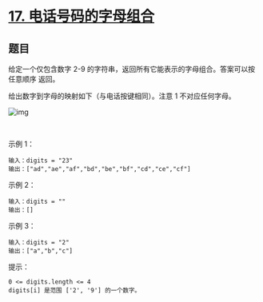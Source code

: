 # [17. 电话号码的字母组合](https://leetcode-cn.com/problems/letter-combinations-of-a-phone-number/)

## 题目

给定一个仅包含数字 2-9 的字符串，返回所有它能表示的字母组合。答案可以按 任意顺序 返回。

给出数字到字母的映射如下（与电话按键相同）。注意 1 不对应任何字母。

![img](https://assets.leetcode-cn.com/aliyun-lc-upload/uploads/2021/11/09/200px-telephone-keypad2svg.png)

 

示例 1：
```
输入：digits = "23"
输出：["ad","ae","af","bd","be","bf","cd","ce","cf"]
```
示例 2：
```
输入：digits = ""
输出：[]
```
示例 3：
```
输入：digits = "2"
输出：["a","b","c"]
```

提示：
```
0 <= digits.length <= 4
digits[i] 是范围 ['2', '9'] 的一个数字。
```
